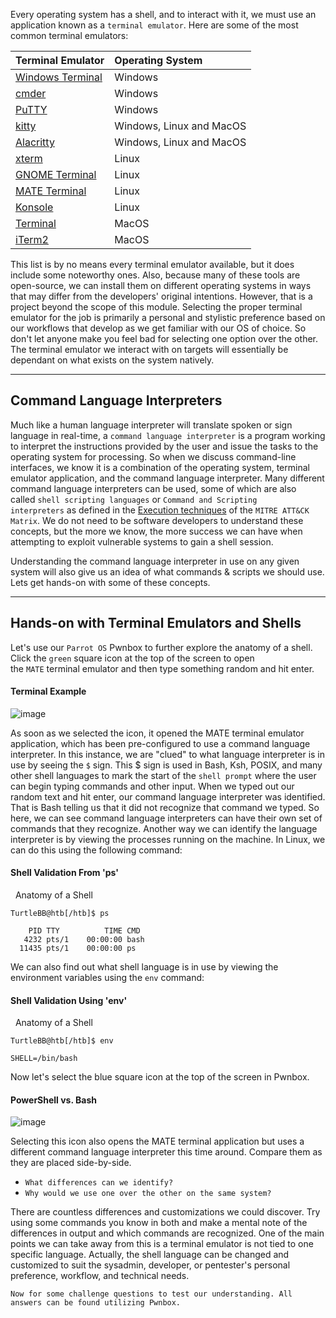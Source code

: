 Every operating system has a shell, and to interact with it, we must use an application known as a `terminal emulator`. Here are some of the most common terminal emulators:

|**Terminal Emulator**|**Operating System**|
|:--|:--|
|[Windows Terminal](https://github.com/microsoft/terminal)|Windows|
|[cmder](https://cmder.app/)|Windows|
|[PuTTY](https://www.putty.org/)|Windows|
|[kitty](https://sw.kovidgoyal.net/kitty/)|Windows, Linux and MacOS|
|[Alacritty](https://github.com/alacritty/alacritty)|Windows, Linux and MacOS|
|[xterm](https://invisible-island.net/xterm/)|Linux|
|[GNOME Terminal](https://en.wikipedia.org/wiki/GNOME_Terminal)|Linux|
|[MATE Terminal](https://github.com/mate-desktop/mate-terminal)|Linux|
|[Konsole](https://konsole.kde.org/)|Linux|
|[Terminal](https://en.wikipedia.org/wiki/Terminal_(macOS))|MacOS|
|[iTerm2](https://iterm2.com/)|MacOS|

This list is by no means every terminal emulator available, but it does include some noteworthy ones. Also, because many of these tools are open-source, we can install them on different operating systems in ways that may differ from the developers' original intentions. However, that is a project beyond the scope of this module. Selecting the proper terminal emulator for the job is primarily a personal and stylistic preference based on our workflows that develop as we get familiar with our OS of choice. So don't let anyone make you feel bad for selecting one option over the other. The terminal emulator we interact with on targets will essentially be dependant on what exists on the system natively.

---

## Command Language Interpreters

Much like a human language interpreter will translate spoken or sign language in real-time, a `command language interpreter` is a program working to interpret the instructions provided by the user and issue the tasks to the operating system for processing. So when we discuss command-line interfaces, we know it is a combination of the operating system, terminal emulator application, and the command language interpreter. Many different command language interpreters can be used, some of which are also called `shell scripting languages` or `Command and Scripting interpreters` as defined in the [Execution techniques](https://attack.mitre.org/techniques/T1059/) of the `MITRE ATT&CK Matrix`. We do not need to be software developers to understand these concepts, but the more we know, the more success we can have when attempting to exploit vulnerable systems to gain a shell session.

Understanding the command language interpreter in use on any given system will also give us an idea of what commands & scripts we should use. Lets get hands-on with some of these concepts.

---

## Hands-on with Terminal Emulators and Shells

Let's use our `Parrot OS` Pwnbox to further explore the anatomy of a shell. Click the `green` square icon at the top of the screen to open the `MATE` terminal emulator and then type something random and hit enter.

#### Terminal Example

![image](https://academy.hackthebox.com/storage/modules/115/green-square.png)

As soon as we selected the icon, it opened the MATE terminal emulator application, which has been pre-configured to use a command language interpreter. In this instance, we are "clued" to what language interpreter is in use by seeing the `$` sign. This $ sign is used in Bash, Ksh, POSIX, and many other shell languages to mark the start of the `shell prompt` where the user can begin typing commands and other input. When we typed out our random text and hit enter, our command language interpreter was identified. That is Bash telling us that it did not recognize that command we typed. So here, we can see command language interpreters can have their own set of commands that they recognize. Another way we can identify the language interpreter is by viewing the processes running on the machine. In Linux, we can do this using the following command:

#### Shell Validation From 'ps'

  Anatomy of a Shell

```shell-session
TurtleBB@htb[/htb]$ ps

    PID TTY          TIME CMD
   4232 pts/1    00:00:00 bash
  11435 pts/1    00:00:00 ps
```

We can also find out what shell language is in use by viewing the environment variables using the `env` command:

#### Shell Validation Using 'env'

  Anatomy of a Shell

```shell-session
TurtleBB@htb[/htb]$ env

SHELL=/bin/bash
```

Now let's select the blue square icon at the top of the screen in Pwnbox.

#### PowerShell vs. Bash

![image](https://academy.hackthebox.com/storage/modules/115/blue-box.png)

Selecting this icon also opens the MATE terminal application but uses a different command language interpreter this time around. Compare them as they are placed side-by-side.

- `What differences can we identify?`
- `Why would we use one over the other on the same system?`

There are countless differences and customizations we could discover. Try using some commands you know in both and make a mental note of the differences in output and which commands are recognized. One of the main points we can take away from this is a terminal emulator is not tied to one specific language. Actually, the shell language can be changed and customized to suit the sysadmin, developer, or pentester's personal preference, workflow, and technical needs.

`Now for some challenge questions to test our understanding. All answers can be found utilizing Pwnbox.`
